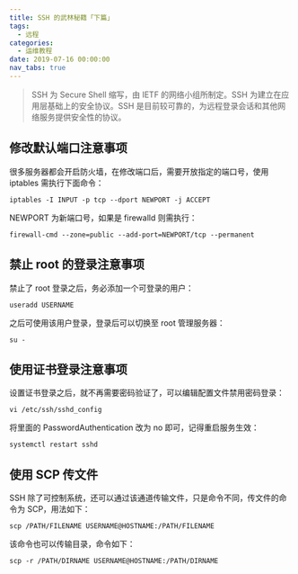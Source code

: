 ```yaml
---
title: SSH 的武林秘籍「下篇」
tags:
  - 远程
categories:
  - 运维教程
date: 2019-07-16 00:00:00
nav_tabs: true
---
```


> SSH 为 Secure Shell 缩写，由 IETF 的网络小组所制定。SSH 为建立在应用层基础上的安全协议。SSH 是目前较可靠的，为远程登录会话和其他网络服务提供安全性的协议。

<!-- more -->

## 修改默认端口注意事项

很多服务器都会开启防火墙，在修改端口后，需要开放指定的端口号，使用 iptables 需执行下面命令：

```
iptables -I INPUT -p tcp --dport NEWPORT -j ACCEPT
```

NEWPORT 为新端口号，如果是 firewalld 则需执行：

```
firewall-cmd --zone=public --add-port=NEWPORT/tcp --permanent
```

## 禁止 root 的登录注意事项

禁止了 root 登录之后，务必添加一个可登录的用户：

```
useradd USERNAME
```

之后可使用该用户登录，登录后可以切换至 root 管理服务器：

```
su -
```

## 使用证书登录注意事项

设置证书登录之后，就不再需要密码验证了，可以编辑配置文件禁用密码登录：

```
vi /etc/ssh/sshd_config
```

将里面的 PasswordAuthentication 改为 no 即可，记得重启服务生效：

```
systemctl restart sshd
```

## 使用 SCP 传文件

SSH 除了可控制系统，还可以通过该通道传输文件，只是命令不同，传文件的命令为 SCP，用法如下：

```
scp /PATH/FILENAME USERNAME@HOSTNAME:/PATH/FILENAME
```

该命令也可以传输目录，命令如下：

```
scp -r /PATH/DIRNAME USERNAME@HOSTNAME:/PATH/DIRNAME
```
